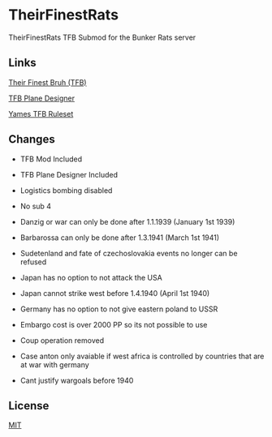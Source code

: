 # TheirFinestRats
 TheirFinestRats TFB Submod for the Bunker Rats server
 
## Links

[Their Finest Bruh (TFB)](https://steamcommunity.com/workshop/filedetails/?id=2559317737)

[TFB Plane Designer](https://steamcommunity.com/sharedfiles/filedetails/?id=2897704040)

[Yames TFB Ruleset](https://docs.google.com/document/d/1rPelZf4IzChBRSCaaCi09ODUm0bmlFgM5nLrCFBmdJg)

## Changes
- TFB Mod Included
- TFB Plane Designer Included

- Logistics bombing disabled
- No sub 4
- Danzig or war can only be done after 1.1.1939 (January 1st 1939)
- Barbarossa can only be done after 1.3.1941 (March 1st 1941)
- Sudetenland and fate of czechoslovakia events no longer can be refused
- Japan has no option to not attack the USA
- Japan cannot strike west before 1.4.1940 (April 1st 1940)
- Germany has no option to not give eastern poland to USSR
- Embargo cost is over 2000 PP so its not possible to use
- Coup operation removed
- Case anton only avaiable if west africa is controlled by countries that are at war with germany
- Cant justify wargoals before 1940

## License

[MIT](https://choosealicense.com/licenses/mit/)
